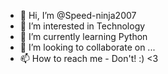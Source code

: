 - 👋 Hi, I’m @Speed-ninja2007
- 👀 I’m interested in Technology
- 🌱 I’m currently learning Python
- 💞️ I’m looking to collaborate on ...
- 📫 How to reach me - Don't! :)
  <3
<!---
Speed-ninja2007/Speed-ninja2007 is a ✨ special ✨ repository because its `README.md` (this file) appears on your GitHub profile.
You can click the Preview link to take a look at your changes.
--->
